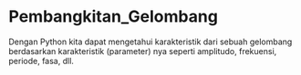 # Pembangkitan_Gelombang
Dengan Python kita dapat mengetahui karakteristik dari sebuah gelombang berdasarkan karakteristik (parameter) nya seperti amplitudo, frekuensi, periode, fasa, dll. 
